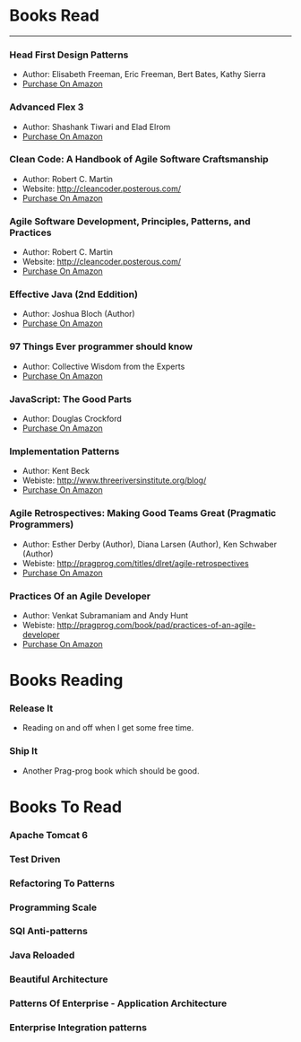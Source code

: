 # Books Read #

* * * *

### Head First Design Patterns ###
* Author: Elisabeth Freeman, Eric Freeman, Bert Bates, Kathy Sierra
* <a href="http://www.amazon.com/First-Design-Patterns-Elisabeth-Freeman/dp/0596007124/ref=sr_1_1?s=books&ie=UTF8&qid=1298636150&sr=1-1">Purchase On Amazon</a>


### Advanced Flex 3 ###
* Author: Shashank Tiwari and Elad Elrom 
* <a href="http://www.amazon.com/AdvancED-Flex-3-Shashank-Tiwari/dp/1430210273/ref=sr_1_1?s=books&ie=UTF8&qid=1298636202&sr=1-1">Purchase On Amazon</a>


### Clean Code: A Handbook of Agile Software Craftsmanship ###
* Author: Robert C. Martin
* Website: http://cleancoder.posterous.com/
* <a href="http://www.amazon.com/Clean-Code-Handbook-Software-Craftsmanship/dp/0132350882">Purchase On Amazon</a>


### Agile Software Development, Principles, Patterns, and Practices ###
* Author: Robert C. Martin
* Website: http://cleancoder.posterous.com/
* <a href="http://www.amazon.com/Software-Development-Principles-Patterns-Practices/dp/0135974445/ref=sr_1_3?s=books&ie=UTF8&qid=1298636232&sr=1-3">Purchase On Amazon</a>


### Effective Java (2nd Eddition) ###
* Author: Joshua Bloch (Author)
* <a href="http://www.amazon.com/Effective-Java-2nd-Joshua-Bloch/dp/0321356683/ref=sr_1_fkmr0_1?ie=UTF8&qid=1298636251&sr=1-1-fkmr0">Purchase On Amazon</a>


### 97 Things Ever programmer should know ###
* Author: Collective Wisdom from the Experts
* <a href="http://www.amazon.com/K-Henneys97-Things-Every-Programmer-Should/dp/B003UPOS9Q/ref=sr_1_fkmr1_3?ie=UTF8&qid=1298636297&sr=1-3-fkmr1">Purchase On Amazon</a>


### JavaScript: The Good Parts ###
* Author: Douglas Crockford
* <a href="http://www.amazon.com/JavaScript-Good-Parts-Douglas-Crockford/dp/0596517742/ref=sr_1_1?s=books&ie=UTF8&qid=1298636355&sr=1-1">Purchase On Amazon</a>


### Implementation Patterns ###
* Author: Kent Beck
* Webiste: http://www.threeriversinstitute.org/blog/
* <a href="http://www.amazon.com/Implementation-Patterns-Kent-Beck/dp/0321413091/ref=sr_1_1?ie=UTF8&s=books&qid=1298636506&sr=1-1">Purchase On Amazon</a>


### Agile Retrospectives: Making Good Teams Great (Pragmatic Programmers) ###
* Author: Esther Derby (Author), Diana Larsen (Author), Ken Schwaber (Author) 
* Webiste: http://pragprog.com/titles/dlret/agile-retrospectives
* <a href="http://www.amazon.co.uk/Agile-Retrospectives-Making-Pragmatic-Programmers/dp/0977616649/ref=sr_1_1?ie=UTF8&qid=1300450047&sr=8-1">Purchase On Amazon</a>


### Practices Of an Agile Developer ###
* Author: Venkat Subramaniam and Andy Hunt
* Webiste: http://pragprog.com/book/pad/practices-of-an-agile-developer
* <a href="http://www.amazon.com/Practices-Agile-Developer-Pragmatic-Bookshelf/dp/097451408X">Purchase On Amazon</a>

# Books Reading #

### Release It ###
* Reading on and off when I get some free time. 

### Ship It ###
* Another Prag-prog book which should be good.

# Books To Read #

### Apache Tomcat 6 ###

### Test Driven ###

### Refactoring To Patterns ###

### Programming Scale ###

### SQl Anti-patterns ###

### Java Reloaded ###

### Beautiful Architecture ###

### Patterns Of Enterprise - Application Architecture ###

### Enterprise Integration patterns ###
